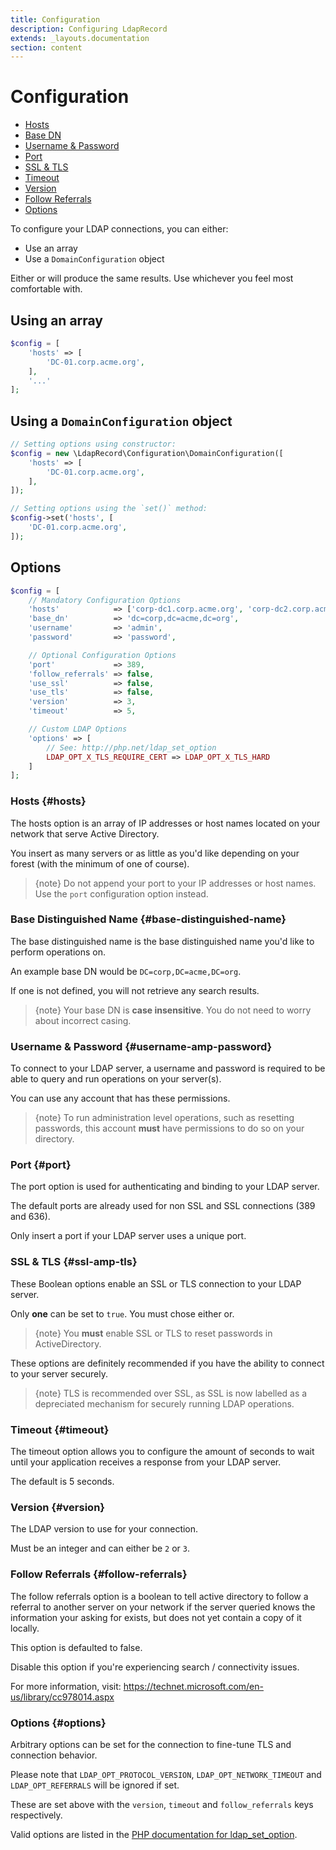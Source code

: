 ```yaml
---
title: Configuration
description: Configuring LdapRecord
extends: _layouts.documentation
section: content
---
```


# Configuration

- [Hosts](#hosts)
- [Base DN](#base-distinguished-name)
- [Username & Password](#username-amp-password)
- [Port](#port)
- [SSL & TLS](#ssl-amp-tls)
- [Timeout](#timeout)
- [Version](#version)
- [Follow Referrals](#follow-referrals)
- [Options](#options)

To configure your LDAP connections, you can either:

- Use an array
- Use a `DomainConfiguration` object

Either or will produce the same results. Use whichever you feel most comfortable with.

## Using an array

```php
$config = [
    'hosts' => [
        'DC-01.corp.acme.org',
    ],
    '...'
];
```

## Using a `DomainConfiguration` object

```php
// Setting options using constructor:
$config = new \LdapRecord\Configuration\DomainConfiguration([
    'hosts' => [
        'DC-01.corp.acme.org',
    ],
]);

// Setting options using the `set()` method:
$config->set('hosts', [
    'DC-01.corp.acme.org',
]);
```

## Options

```php
$config = [
    // Mandatory Configuration Options
    'hosts'            => ['corp-dc1.corp.acme.org', 'corp-dc2.corp.acme.org'],
    'base_dn'          => 'dc=corp,dc=acme,dc=org',
    'username'         => 'admin',
    'password'         => 'password',

    // Optional Configuration Options
    'port'             => 389,
    'follow_referrals' => false,
    'use_ssl'          => false,
    'use_tls'          => false,
    'version'          => 3,
    'timeout'          => 5,

    // Custom LDAP Options
    'options' => [
        // See: http://php.net/ldap_set_option
        LDAP_OPT_X_TLS_REQUIRE_CERT => LDAP_OPT_X_TLS_HARD
    ]
];
```

### Hosts {#hosts}

The hosts option is an array of IP addresses or host names located on your network that serve Active Directory.

You insert as many servers or as little as you'd like depending on your forest (with the minimum of one of course).

> {note} Do not append your port to your IP addresses or host names. Use the `port` configuration option instead.

### Base Distinguished Name {#base-distinguished-name}

The base distinguished name is the base distinguished name you'd like to perform operations on.

An example base DN would be `DC=corp,DC=acme,DC=org`.

If one is not defined, you will not retrieve any search results.

> {note} Your base DN is **case insensitive**. You do not need to worry about incorrect casing.

### Username & Password {#username-amp-password}

To connect to your LDAP server, a username and password is required to be able to query and run operations on your server(s).

You can use any account that has these permissions.

> {note} To run administration level operations, such as resetting passwords,
> this account **must** have permissions to do so on your directory.

### Port {#port}

The port option is used for authenticating and binding to your LDAP server.

The default ports are already used for non SSL and SSL connections (389 and 636).

Only insert a port if your LDAP server uses a unique port.

### SSL & TLS {#ssl-amp-tls}

These Boolean options enable an SSL or TLS connection to your LDAP server.

Only **one** can be set to `true`. You must chose either or.

> {note} You **must** enable SSL or TLS to reset passwords in ActiveDirectory.

These options are definitely recommended if you have the ability to connect to your server securely.

> {note} TLS is recommended over SSL, as SSL is now labelled as a depreciated mechanism for securely running LDAP operations.

### Timeout {#timeout}

The timeout option allows you to configure the amount of seconds to wait until
your application receives a response from your LDAP server.

The default is 5 seconds.

### Version {#version}

The LDAP version to use for your connection.

Must be an integer and can either be `2` or `3`.

### Follow Referrals {#follow-referrals}

The follow referrals option is a boolean to tell active directory to follow a referral to another server on your network if the server queried knows the information your asking for exists, but does not yet contain a copy of it locally.

This option is defaulted to false.

Disable this option if you're experiencing search / connectivity issues.

For more information, visit: https://technet.microsoft.com/en-us/library/cc978014.aspx

### Options {#options}

Arbitrary options can be set for the connection to fine-tune TLS and connection behavior.

Please note that `LDAP_OPT_PROTOCOL_VERSION`, `LDAP_OPT_NETWORK_TIMEOUT` and `LDAP_OPT_REFERRALS` will be ignored if set.

These are set above with the `version`, `timeout` and `follow_referrals` keys respectively.

Valid options are listed in the [PHP documentation for ldap_set_option](http://php.net/ldap_set_option).